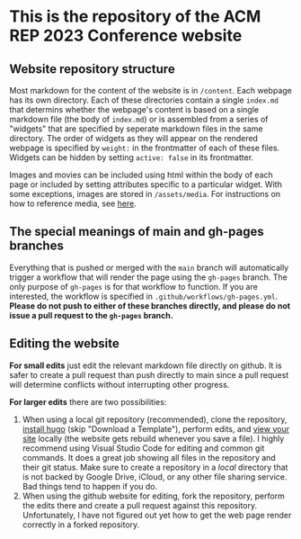 # This is the repository of the ACM REP 2023 Conference website

## Website repository structure

Most markdown for the content of the website is in `/content`. Each webpage has its own directory. Each of these directories contain a single `index.md` that determins whether the webpage's content is based on a single markdown file (the body of `index.md`) or is assembled from a series of "widgets" that are specified by seperate markdown files in the same directory. The order of widgets as they will appear on the rendered webpage is specified by `weight:` in the frontmatter of each of these files. Widgets can be hidden by setting `active: false` in its frontmatter.

Images and movies can be included using html within the body of each page or included by setting attributes specific to a particular widget. With some exceptions, images are stored in `/assets/media`. For instructions on how to reference media, see [here](https://wowchemy.com/docs/getting-started/install-hugo-extended/#view-your-site).

## The special meanings of main and gh-pages branches

Everything that is pushed or merged with the `main` branch will automatically trigger a workflow that will render the page using the `gh-pages` branch. The only purpose of `gh-pages` is for that workflow to function. If you are interested, the workflow is specified in `.github/workflows/gh-pages.yml`. **Please do not push to either of these branches directly, and please do not issue a pull request to the `gh-pages` branch.**

## Editing the website

**For small edits** just edit the relevant markdown file directly on github. It is safer to create a pull request than push directly to main since a pull request will determine conflicts without interrupting other progress. 

**For larger edits** there are two possibilities: 
1. When using a local git repository (recommended), clone the repository, [install hugo](https://wowchemy.com/docs/getting-started/install-hugo-extended/#prerequisites) (skip "Download a Template"), perform edits, and [view your site](https://wowchemy.com/docs/getting-started/install-hugo-extended/#view-your-site
) locally (the website gets rebuild whenever you save a file). I highly recommend using Visual Studio Code for editing and common git commands. It does a great job showing all files in the repository and their git status. Make sure to create a repository in a _local_ directory that is not backed by Google Drive, iCloud, or any other file sharing service. Bad things tend to happen if you do.
2. When using the github website for editing, fork the repository, perform the edits there and create a pull request against this repository. Unfortunately, I have not figured out yet how to get the web page render correctly in a forked repository.